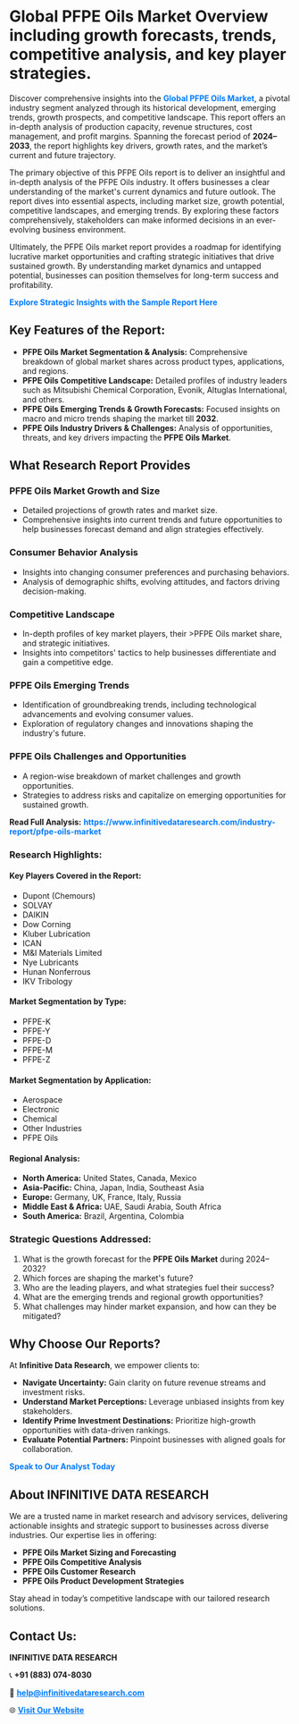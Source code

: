 <h1>Global PFPE Oils Market Overview including growth forecasts, trends, competitive analysis, and key player strategies.</h1>
<p>
Discover comprehensive insights into the 
<a href="https://www.infinitivedataresearch.com/industry-report/pfpe-oils-market" rel="dofollow" style="color: #007BFF; text-decoration: none;"><strong>Global PFPE Oils Market</strong></a>, a pivotal industry segment analyzed through its historical development, emerging trends, growth prospects, and competitive landscape. This report offers an in-depth analysis of production capacity, revenue structures, cost management, and profit margins. Spanning the forecast period of <strong>2024–2033</strong>, the report highlights key drivers, growth rates, and the market’s current and future trajectory.
</p>
<p>
The primary objective of this PFPE Oils report is to deliver an insightful and in-depth analysis of the PFPE Oils industry. It offers businesses a clear understanding of the market's current dynamics and future outlook. The report dives into essential aspects, including market size, growth potential, competitive landscapes, and emerging trends. By exploring these factors comprehensively, stakeholders can make informed decisions in an ever-evolving business environment.
</p>
<p>
Ultimately, the PFPE Oils market report provides a roadmap for identifying lucrative market opportunities and crafting strategic initiatives that drive sustained growth. By understanding market dynamics and untapped potential, businesses can position themselves for long-term success and profitability.
</p>
<p>
<a href="https://www.infinitivedataresearch.com/request-sample/reportId=111588" style="color: #007BFF; text-decoration: none;"><strong>Explore Strategic Insights with the Sample Report Here</strong></a>
</p>

<h2>Key Features of the Report:</h2>
<ul>
<li><strong>PFPE Oils Market Segmentation & Analysis:</strong> Comprehensive breakdown of global market shares across product types, applications, and regions.</li>
<li><strong>PFPE Oils Competitive Landscape:</strong> Detailed profiles of industry leaders such as Mitsubishi Chemical Corporation, Evonik, Altuglas International, and others.</li>
<li><strong>PFPE Oils Emerging Trends & Growth Forecasts:</strong> Focused insights on macro and micro trends shaping the market till <strong>2032</strong>.</li>
<li><strong>PFPE Oils Industry Drivers & Challenges:</strong> Analysis of opportunities, threats, and key drivers impacting the <strong>PFPE Oils Market</strong>.</li>
</ul>

<h2>What Research Report Provides</h2>
<h3>PFPE Oils Market Growth and Size</h3>
<ul>
<li>Detailed projections of growth rates and market size.</li>
<li>Comprehensive insights into current trends and future opportunities to help businesses forecast demand and align strategies effectively.</li>
</ul>

<h3>Consumer Behavior Analysis</h3>
<ul>
<li>Insights into changing consumer preferences and purchasing behaviors.</li>
<li>Analysis of demographic shifts, evolving attitudes, and factors driving decision-making.</li>
</ul>

<h3>Competitive Landscape</h3>
<ul>
<li>In-depth profiles of key market players, their >PFPE Oils market share, and strategic initiatives.</li>
<li>Insights into competitors' tactics to help businesses differentiate and gain a competitive edge.</li>
</ul>

<h3>PFPE Oils Emerging Trends</h3>
<ul>
<li>Identification of groundbreaking trends, including technological advancements and evolving consumer values.</li>
<li>Exploration of regulatory changes and innovations shaping the industry's future.</li>
</ul>

<h3>PFPE Oils Challenges and Opportunities</h3>
<ul>
<li>A region-wise breakdown of market challenges and growth opportunities.</li>
<li>Strategies to address risks and capitalize on emerging opportunities for sustained growth.</li>
</ul>
<p><strong>Read Full Analysis:</strong> <a href="https://www.infinitivedataresearch.com/industry-report/pfpe-oils-market" rel="dofollow" style="color: #007BFF; text-decoration: none;"><strong>https://www.infinitivedataresearch.com/industry-report/pfpe-oils-market</strong></a></p>
<h3>Research Highlights:</h3>
<h4>Key Players Covered in the Report:</h4>
<ul><li>Dupont (Chemours)</li><li>SOLVAY</li><li>DAIKIN</li><li>Dow Corning</li><li>Kluber Lubrication</li><li>ICAN</li><li>M&amp;I Materials Limited</li><li>Nye Lubricants</li><li>Hunan Nonferrous</li><li>IKV Tribology</li></ul>
<h4>Market Segmentation by Type:</h4>
<ul><li>PFPE-K</li><li>PFPE-Y</li><li>PFPE-D</li><li>PFPE-M</li><li>PFPE-Z</li></ul>
<h4>Market Segmentation by Application:</h4>
<ul><li>Aerospace</li><li>Electronic</li><li>Chemical</li><li>Other Industries</li><li>PFPE Oils</li></ul>

<h4>Regional Analysis:</h4>
<ul>
<li><strong>North America:</strong> United States, Canada, Mexico</li>
<li><strong>Asia-Pacific:</strong> China, Japan, India, Southeast Asia</li>
<li><strong>Europe:</strong> Germany, UK, France, Italy, Russia</li>
<li><strong>Middle East & Africa:</strong> UAE, Saudi Arabia, South Africa</li>
<li><strong>South America:</strong> Brazil, Argentina, Colombia</li>
</ul>

<h3>Strategic Questions Addressed:</h3>
<ol>
<li>What is the growth forecast for the <strong>PFPE Oils Market</strong> during 2024–2032?</li>
<li>Which forces are shaping the market's future?</li>
<li>Who are the leading players, and what strategies fuel their success?</li>
<li>What are the emerging trends and regional growth opportunities?</li>
<li>What challenges may hinder market expansion, and how can they be mitigated?</li>
</ol>

<h2>Why Choose Our Reports?</h2>
<p>At <strong>Infinitive Data Research</strong>, we empower clients to:</p>
<ul>
<li><strong>Navigate Uncertainty:</strong> Gain clarity on future revenue streams and investment risks.</li>
<li><strong>Understand Market Perceptions:</strong> Leverage unbiased insights from key stakeholders.</li>
<li><strong>Identify Prime Investment Destinations:</strong> Prioritize high-growth opportunities with data-driven rankings.</li>
<li><strong>Evaluate Potential Partners:</strong> Pinpoint businesses with aligned goals for collaboration.</li>
</ul>
<p><a href="https://www.infinitivedataresearch.com/industry-report/pfpe-oils-market" rel="dofollow" style="color: #007BFF; text-decoration: none;"><strong>Speak to Our Analyst Today</strong></a></p>

<h2>About INFINITIVE DATA RESEARCH</h2>
<p>We are a trusted name in market research and advisory services, delivering actionable insights and strategic support to businesses across diverse industries. Our expertise lies in offering:</p>
<ul>
<li><strong>PFPE Oils Market Sizing and Forecasting</strong></li>
<li><strong>PFPE Oils Competitive Analysis</strong></li>
<li><strong>PFPE Oils Customer Research</strong></li>
<li><strong>PFPE Oils Product Development Strategies</strong></li>
</ul>
<p>Stay ahead in today’s competitive landscape with our tailored research solutions.</p>

<h2>Contact Us:</h2>
<p><strong>INFINITIVE DATA RESEARCH</strong></p>
<p>📞 <strong>+91 (883) 074-8030</strong></p>
<p>📧 <strong><a href="mailto:help@infinitivedataresearch.com" style="color: #007BFF;">help@infinitivedataresearch.com</a></strong></p>
<p>🌐 <strong><a href="https://www.infinitivedataresearch.com" rel="dofollow" style="color: #007BFF;">Visit Our Website</a></strong></p>